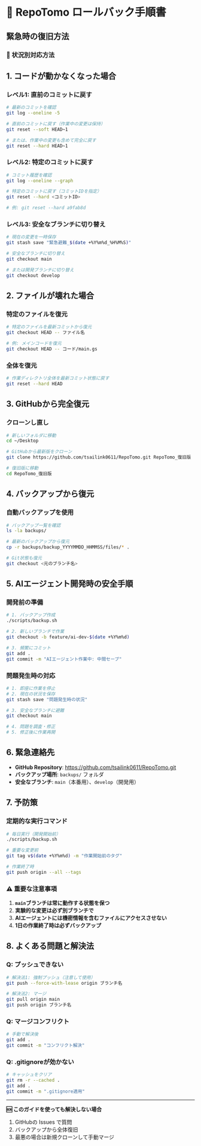 # 🔄 RepoTomo ロールバック手順書

## 緊急時の復旧方法

### 🚨 状況別対応方法

## 1. コードが動かなくなった場合

### レベル1: 直前のコミットに戻す
```bash
# 最新のコミットを確認
git log --oneline -5

# 直前のコミットに戻す（作業中の変更は保持）
git reset --soft HEAD~1

# または、作業中の変更も含めて完全に戻す
git reset --hard HEAD~1
```

### レベル2: 特定のコミットに戻す
```bash
# コミット履歴を確認
git log --oneline --graph

# 特定のコミットに戻す（コミットIDを指定）
git reset --hard <コミットID>

# 例: git reset --hard a9fab8d
```

### レベル3: 安全なブランチに切り替え
```bash
# 現在の変更を一時保存
git stash save "緊急避難_$(date +%Y%m%d_%H%M%S)"

# 安全なブランチに切り替え
git checkout main

# または開発ブランチに切り替え
git checkout develop
```

## 2. ファイルが壊れた場合

### 特定のファイルを復元
```bash
# 特定のファイルを最新コミットから復元
git checkout HEAD -- ファイル名

# 例: メインコードを復元
git checkout HEAD -- コード/main.gs
```

### 全体を復元
```bash
# 作業ディレクトリ全体を最新コミット状態に戻す
git reset --hard HEAD
```

## 3. GitHubから完全復元

### クローンし直し
```bash
# 新しいフォルダに移動
cd ~/Desktop

# GitHubから最新版をクローン
git clone https://github.com/tsailink0611/RepoTomo.git RepoTomo_復旧版

# 復旧版に移動
cd RepoTomo_復旧版
```

## 4. バックアップから復元

### 自動バックアップを使用
```bash
# バックアップ一覧を確認
ls -la backups/

# 最新のバックアップから復元
cp -r backups/backup_YYYYMMDD_HHMMSS/files/* .

# Git状態も復元
git checkout <元のブランチ名>
```

## 5. AIエージェント開発時の安全手順

### 開発前の準備
```bash
# 1. バックアップ作成
./scripts/backup.sh

# 2. 新しいブランチで作業
git checkout -b feature/ai-dev-$(date +%Y%m%d)

# 3. 頻繁にコミット
git add .
git commit -m "AIエージェント作業中: 中間セーブ"
```

### 問題発生時の対応
```bash
# 1. 即座に作業を停止
# 2. 現在の状況を保存
git stash save "問題発生時の状況"

# 3. 安全なブランチに避難
git checkout main

# 4. 問題を調査・修正
# 5. 修正後に作業再開
```

## 6. 緊急連絡先

- **GitHub Repository**: https://github.com/tsailink0611/RepoTomo.git
- **バックアップ場所**: `backups/` フォルダ
- **安全なブランチ**: `main`（本番用）、`develop`（開発用）

## 7. 予防策

### 定期的な実行コマンド
```bash
# 毎日実行（開発開始前）
./scripts/backup.sh

# 重要な変更前
git tag v$(date +%Y%m%d) -m "作業開始前のタグ"

# 作業終了時
git push origin --all --tags
```

### ⚠️ 重要な注意事項
1. **`main`ブランチは常に動作する状態を保つ**
2. **実験的な変更は必ず別ブランチで**
3. **AIエージェントには機密情報を含むファイルにアクセスさせない**
4. **1日の作業終了時は必ずバックアップ**

## 8. よくある問題と解決法

### Q: プッシュできない
```bash
# 解決法1: 強制プッシュ（注意して使用）
git push --force-with-lease origin ブランチ名

# 解決法2: マージ
git pull origin main
git push origin ブランチ名
```

### Q: マージコンフリクト
```bash
# 手動で解決後
git add .
git commit -m "コンフリクト解決"
```

### Q: .gitignoreが効かない
```bash
# キャッシュをクリア
git rm -r --cached .
git add .
git commit -m ".gitignore適用"
```

---

**🆘 このガイドを使っても解決しない場合**
1. GitHubの Issues で質問
2. バックアップから全体復旧
3. 最悪の場合は新規クローンして手動マージ